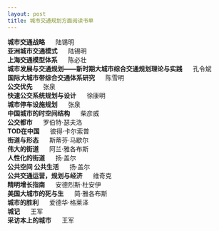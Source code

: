 ```yaml
---
layout: post
title: 城市交通规划方面阅读书单
---
```

 
**城市交通战略**&nbsp;&nbsp;&nbsp;&nbsp;&nbsp;&nbsp;陆锡明  
**亚洲城市交通模式**&nbsp;&nbsp;&nbsp;&nbsp;&nbsp;&nbsp;陆锡明  
**上海交通模型体系**&nbsp;&nbsp;&nbsp;&nbsp;&nbsp;&nbsp;陈必壮  
**城市发展与交通规划——新时期大城市综合交通规划理论与实践**&nbsp;&nbsp;&nbsp;&nbsp;&nbsp;&nbsp;孔令斌  
**国际大城市带综合交通体系研究**&nbsp;&nbsp;&nbsp;&nbsp;&nbsp;&nbsp;陈雪明  
**公交优先**&nbsp;&nbsp;&nbsp;&nbsp;&nbsp;&nbsp;张泉  
**快速公交系统规划与设计**&nbsp;&nbsp;&nbsp;&nbsp;&nbsp;&nbsp;徐康明  
**城市停车设施规划**&nbsp;&nbsp;&nbsp;&nbsp;&nbsp;&nbsp;张泉  
**中国城市的时空间结构**&nbsp;&nbsp;&nbsp;&nbsp;&nbsp;&nbsp;柴彦威  
**公交都市**&nbsp;&nbsp;&nbsp;&nbsp;&nbsp;&nbsp;罗伯特·瑟夫洛  
**TOD在中国**&nbsp;&nbsp;&nbsp;&nbsp;&nbsp;&nbsp;彼得·卡尔索普  
**街道与形态**&nbsp;&nbsp;&nbsp;&nbsp;&nbsp;&nbsp;斯蒂芬·马歇尔  
**伟大的街道**&nbsp;&nbsp;&nbsp;&nbsp;&nbsp;&nbsp;阿兰·雅各布斯  
**人性化的街道**&nbsp;&nbsp;&nbsp;&nbsp;&nbsp;&nbsp;扬·盖尔  
**公共空间 公共生活**&nbsp;&nbsp;&nbsp;&nbsp;&nbsp;&nbsp;扬·盖尔  
**公共交通运营，规划与经济**&nbsp;&nbsp;&nbsp;&nbsp;&nbsp;&nbsp;维奇克  
**精明增长指南**&nbsp;&nbsp;&nbsp;&nbsp;&nbsp;&nbsp;安德烈斯·杜安伊  
**美国大城市的死与生**&nbsp;&nbsp;&nbsp;&nbsp;&nbsp;&nbsp;简·雅各布斯   
**城市的胜利**&nbsp;&nbsp;&nbsp;&nbsp;&nbsp;&nbsp;爱德华·格莱泽  
**城记**&nbsp;&nbsp;&nbsp;&nbsp;&nbsp;&nbsp;王军  
**采访本上的城市**&nbsp;&nbsp;&nbsp;&nbsp;&nbsp;&nbsp;王军
